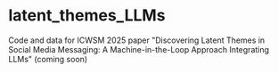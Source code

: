 # latent_themes_LLMs
Code and data for ICWSM 2025 paper "Discovering Latent Themes in Social Media Messaging: A Machine-in-the-Loop Approach Integrating LLMs" (coming soon)

